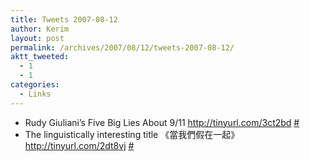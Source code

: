```yaml
---
title: Tweets 2007-08-12
author: Kerim
layout: post
permalink: /archives/2007/08/12/tweets-2007-08-12/
aktt_tweeted:
  - 1
  - 1
categories:
  - Links
---
```

  * Rudy Giuliani&#8217;s Five Big Lies About 9/11 <a href="http://tinyurl.com/3ct2bd" onclick="_gaq.push(['_trackEvent', 'outbound-article', 'http://tinyurl.com/3ct2bd', 'http://tinyurl.com/3ct2bd']);"  rel="nofollow">http://tinyurl.com/3ct2bd</a> <a href="http://twitter.com/kerim/statuses/201530502" onclick="_gaq.push(['_trackEvent', 'outbound-article', 'http://twitter.com/kerim/statuses/201530502', '#']);" >#</a>
  * The linguistically interesting title 《當我們假在一起》http://tinyurl.com/2dt8vj <a href="http://twitter.com/kerim/statuses/201531272" onclick="_gaq.push(['_trackEvent', 'outbound-article', 'http://twitter.com/kerim/statuses/201531272', '#']);" >#</a>

